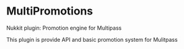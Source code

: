 # MultiPromotions
Nukkit plugin: Promotion engine for Multipass

This plugin is provide API and basic promotion system for Mulitpass
